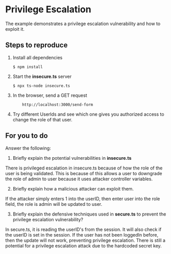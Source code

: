# Privilege Escalation

The example demonstrates a privilege escalation vulnerability and how to exploit it.

## Steps to reproduce

1. Install all dependencies

   `$ npm install`

2. Start the **insecure.ts** server

   `$ npx ts-node insecure.ts`

3. In the browser, send a GET request

    ```
        http://localhost:3000/send-form
    ```

4. Try different UserIds and see which one gives you authorized access to change the role of that
   user.

## For you to do

Answer the following:

1. Briefly explain the potential vulnerabilities in **insecure.ts**

There is privileged escalation in insecure.ts because of how the role of the user is being
validated. This is because of this allows a user to downgrade the role of admin to user because it
uses attacker controller variables.

2. Briefly explain how a malicious attacker can exploit them.

If the attacker simply enters 1 into the userID, then enter user into the role field, the role is
admin will be updated to user.

3. Briefly explain the defensive techniques used in **secure.ts** to prevent the privilege
   escalation vulnerability?

In secure.ts, it is reading the userID's from the session. It will also check if the userID is set
in the session. If the user has not been loggedIn before, then the update will not work, preventing
privilege escalation. There is still a potential for a privilege escalation attack due to the hardcoded secret key. 